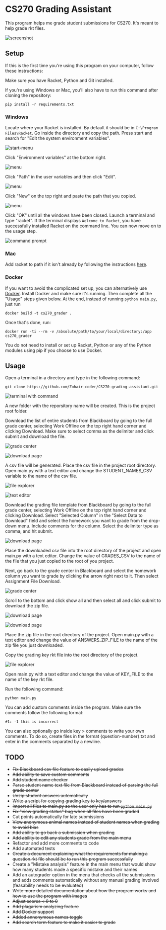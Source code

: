 # CS270 Grading Assistant

This program helps me grade student submissions for CS270. It's meant to help grade rkt files.

![screenshot](https://i.ibb.co/HY6cXLt/image.png)

## Setup

If this is the first time you're using this program on your computer, follow these instructions:

Make sure you have Racket, Python and Git installed.

If you're using Windows or Mac, you'll also have to run this command after cloning the repository:

```
pip install -r requirements.txt
```

### Windows
Locate where your Racket is installed. By default it should be in `C:\Program Files\Racket`.
Go inside the directory and copy the path.
Press start and search for "Edit the system environment variables".

![start-menu](https://i.ibb.co/xG8T8vv/image.png)

Click "Environment variables" at the bottom right.

![menu](https://i.ibb.co/6ZcQR7v/image.png)

Click "Path" in the user variables and then click "Edit".

![menu](https://i.ibb.co/PTgg2HL/image.png)

Click "New" on the top right and paste the path that you copied.

![menu](https://i.ibb.co/4dBLYBJ/image.png)

Click "OK" until all the windows have been closed.
Launch a terminal and type "racket".
If the terminal displays `Welcome to Racket`, you have successfully installed Racket on the command line. You can now move on to the usage step.

![command prompt](https://i.ibb.co/vw4SdLy/image.png)

### Mac
Add racket to path if it isn't already by following the instructions [here](https://beautifulracket.com/setting-the-mac-os-path.html).

### Docker
If you want to avoid the complicated set up, you can alternatively use [Docker](https://docs.docker.com/get-docker/). Install Docker and make sure it's running. Then complete all the "Usage" steps given below. At the end, instead of running `python main.py`, just run
```
docker build -t cs270_grader .
```
Once that's done, run:
```
docker run -ti --rm -v /absolute/path/to/your/local/directory:/app cs270_grader
```

You do not need to install or set up Racket, Python or any of the Python modules using pip if you choose to use Docker. 

## Usage

Open a terminal in a directory and type in the following command:
```
git clone https://github.com/Zohair-coder/CS270-grading-assistant.git
```

![terminal with command](https://i.ibb.co/LzDnGyB/image.png)

A new folder with the reporsitory name will be created. This is the project root folder.

Download the list of entire students from Blackboard by going to the full grade center, selecting Work Offline on the top right hand corner and clicking Download. Make sure to select comma as the delimiter and click submit and download the file.

![grade center](https://i.ibb.co/T17yqXg/image.png)

![download page](https://i.ibb.co/M9FcCdM/image.png)

A csv file will be generated. Place the csv file in the project root directory. Open main.py with a text editor and change the STUDENT_NAMES_CSV variable to the name of the csv file.

![file explorer](https://i.ibb.co/BncMVtb/image.png)

![text editor](https://i.ibb.co/0cZh2D4/image.png)

Download the grading file template from Blackboard by going to the full grade center, selecting Work Offline on the top right hand corner and clicking Download. Select "Selected Column" in the "Select Data to Download" field and select the homework you want to grade from the drop-down menu. Include comments for the column. Select the delimiter type as comma, and hit submit.

![download page](https://i.ibb.co/ZVVbgfg/image.png)

Place the downloaded csv file into the root directory of the project and open main.py with a text editor. Change the value of GRADES_CSV to the name of the file that you just copied to the root of you project.

Next, go back to the grade center in Blackboard and select the homework column you want to grade by clicking the arrow right next to it. Then select Assignment File Download.

![grade center](https://i.ibb.co/NV44tqb/image.png)


Scroll to the bottom and click show all and then select all and click submit to download the zip file.

![download page](https://i.ibb.co/842g8B3/image.png)

![download page](https://i.ibb.co/s1zK1fW/image.png)

Place the zip file in the root directory of the project. Open main.py with a text editor and change the value of ANSWERS_ZIP_FILE to the name of the zip file you just downloaded.

Copy the grading key rkt file into the root directory of the project.

![file explorer](https://i.ibb.co/XJkBmvp/image.png)

 Open main.py with a text editor and change the value of KEY_FILE to the name of the key rkt file.

Run the following command:
```
python main.py
```

You can add custom comments inside the program. Make sure the comments follow the following format:
```
#1: -1 this is incorrect
```
You can also optionally go inside key > comments to write your own comments. To do so, create files in the format {question-number}.txt and enter in the comments separated by a newline.

## TODO

* ~~Fix Blackboard csv file feature to easily upload grades~~
* ~~Add ability to save custom comments~~
* ~~Add student name checker~~
* ~~Parse student name text file from Blackboard instead of parsing the full grade center~~
* ~~Unzip student answers automatically~~
* ~~Write a script for copying grading key to key/answers~~
* ~~Import all files to main.py so the user only has to run `python main.py`~~
* ~~Fix "view grading status" bug when all files have been graded~~
* Cut points automatically for late submissions
* ~~View anonymous animal names instead of student names when grading to avoid bias~~
* ~~Add ability to go back a submission when grading~~
* ~~Add ability to edit any students grade from the main menu~~
* Refactor and add more comments to code
* Add automated tests
* ~~Create a document explaining what the requirements for making a question.rkt file should be to run this program successfully~~
* Create a "Mistake analysis" feature in the main menu that would show how many students made a specific mistake and their names
* Add an autograder option in the menu that checks all the submissions and adds comments automatically without any manual grading involved (feasability needs to be evaluated)
* ~~Write more detailed documentation about how the program works and how to use the program with images~~
* ~~Adjust scores < 0 to 0~~
* ~~Add plagarism analyzing feature~~
* ~~Add Docker support~~
* ~~Added annonymous names toggle~~
* ~~Add search term feature to make it easier to grade~~
